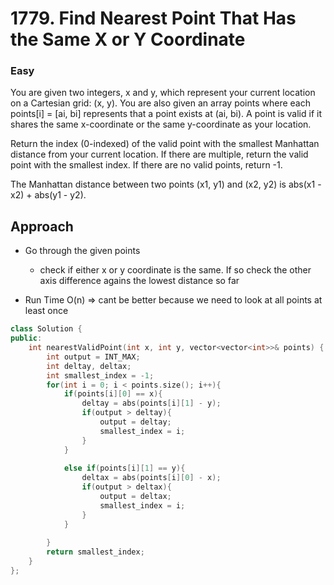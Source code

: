 # 1779. Find Nearest Point That Has the Same X or Y Coordinate
### Easy

You are given two integers, x and y, which represent your current location on a Cartesian grid: (x, y). You are also given an array points where each points[i] = [ai, bi] represents that a point exists at (ai, bi). A point is valid if it shares the same x-coordinate or the same y-coordinate as your location.

Return the index (0-indexed) of the valid point with the smallest Manhattan distance from your current location. If there are multiple, return the valid point with the smallest index. If there are no valid points, return -1.

The Manhattan distance between two points (x1, y1) and (x2, y2) is abs(x1 - x2) + abs(y1 - y2).

## Approach
* Go through the given points
    * check if either x or y coordinate is the same. If so check the other axis difference agains the lowest distance so far
        
* Run Time O(n) => cant be better because we need to look at all points at least once

```cpp
class Solution {
public:
    int nearestValidPoint(int x, int y, vector<vector<int>>& points) {
        int output = INT_MAX;
        int deltay, deltax;
        int smallest_index = -1;
        for(int i = 0; i < points.size(); i++){
            if(points[i][0] == x){
                deltay = abs(points[i][1] - y);
                if(output > deltay){
                    output = deltay;
                    smallest_index = i;
                }
            }
                
            else if(points[i][1] == y){
                deltax = abs(points[i][0] - x);
                if(output > deltax){
                    output = deltax;
                    smallest_index = i;
                }
            }
                
        }
        return smallest_index;
    }
};
```